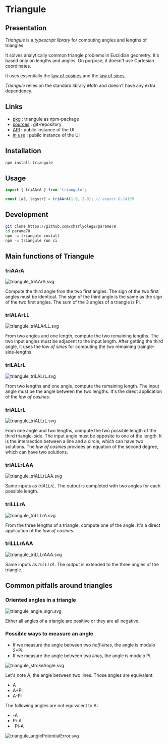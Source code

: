 Triangule
=========


Presentation
------------

*Triangule* is a *typescript library* for computing angles and lengths of triangles.

It solves analytically common triangle problems in Euclidian geometry. It's based only on lengths and angles. On purpose, it doesn't use Cartesian coordinates.

It uses essentially the [law of cosines](https://en.wikipedia.org/wiki/Law_of_cosines) and the [law of sines](https://en.wikipedia.org/wiki/Law_of_sines).

*Triangule* relies on the standard library *Math* and doesn't have any extra dependency.


Links
-----

- [pkg](https://www.npmjs.com/package/triangule) : triangule as npm-package
- [sources](https://github.com/charlyoleg2/parame78/tree/main/pkg/triangule) : git-repository
- [API](https://charlyoleg2.github.io/parame78/apidoc/) : public instance of the UI
- [in use](https://charlyoleg2.github.io/parame78/desi78/demoTriangule) : public instance of the UI


Installation
------------

```bash
npm install triangule
```


Usage
-----

```js
import { triAArA } from 'triangule';

const [a3, logstr] = triAArA(1.0, 2.0); // expect 0.14159
```


Development
-----------

```bash
git clone https://github.com/charlyoleg2/parame78
cd parame78
npm -w triangule install
npm -w triangule run ci
```

Main functions of Triangule
---------------------------

### triAArA

![triangule\_triAArA.svg](https://raw.githubusercontent.com/charlyoleg2/parame78/refs/heads/main/pkg/triangule/svg/triangule_triAArA.svg)

Compute the third angle fron the two first angles. The sign of the two first angles must be identical. The sign of the third angle is the same as the sign of the two first angles. The sum of the 3 angles of a triangle is Pi.

### triALArLL

![triangule\_triALArLL.svg](https://raw.githubusercontent.com/charlyoleg2/parame78/refs/heads/main/pkg/triangule/svg/triangule_triALArLL.svg)

From two angles and one length, compute the two remaining lengths. The two input angles must be adjacent to the input length. After getting the third angle, it uses the *law of sines* for computing the two remaining traingle-side-lengths.

### triLALrL

![triangule\_triLALrL.svg](https://raw.githubusercontent.com/charlyoleg2/parame78/refs/heads/main/pkg/triangule/svg/triangule_triLALrL.svg)

From two lengths and one angle, compute the remaining length. The input angle must be the angle between the two lengths. It's the direct application of the *law of cosines*.

### triALLrL

![triangule\_triALLrL.svg](https://raw.githubusercontent.com/charlyoleg2/parame78/refs/heads/main/pkg/triangule/svg/triangule_triALLrL.svg)

From one angle and two lengths, compute the two possible length of the third triangle-side. The input angle must be opposite to one of the length. It is the intersection between a line and a circle, which can have two solutions. The *law of cosines* provides an equation of the second degree, which can have two solutions.

### triALLrLAA

![triangule\_triALLrLAA.svg](https://raw.githubusercontent.com/charlyoleg2/parame78/refs/heads/main/pkg/triangule/svg/triangule_triALLrLAA.svg)

Same inputs as *triALLrL*. The output is completed with two angles for each possible length.

### triLLLrA

![triangule\_triLLLrA.svg](https://raw.githubusercontent.com/charlyoleg2/parame78/refs/heads/main/pkg/triangule/svg/triangule_triLLLrA.svg)

From the three lengths of a triangle, compute one of the angle. It's a direct application of the *law of cosines*.

### triLLLrAAA

![triangule\_triLLLrAAA.svg](https://raw.githubusercontent.com/charlyoleg2/parame78/refs/heads/main/pkg/triangule/svg/triangule_triLLLrAAA.svg)

Same inputs as *triLLLrA*. The output is extended to the three angles of the triangle.


Common pitfalls around triangles
--------------------------------

### Oriented angles in a triangle

![triangule\_angle\_sign.svg](https://raw.githubusercontent.com/charlyoleg2/parame78/refs/heads/main/pkg/triangule/svg/triangule_angle_sign.svg)

Either all angles of a triangle are positive or they are all negative.


### Possible ways to measure an angle

- If we measure the angle between two *half-lines*, the angle is modulo 2\*Pi.
- If we measure the angle between two *lines*, the angle is modulo Pi.

![triangule\_strokeAngle.svg](https://raw.githubusercontent.com/charlyoleg2/parame78/refs/heads/main/pkg/triangule/svg/triangule_strokeAngle.svg)

Let's note A, the angle between two lines. Those angles are equivalent:
- A
- A+Pi
- A-Pi

The following angles are not equivalent to A:
- -A
- Pi-A
- -Pi-A

![triangule\_anglePotentialError.svg](https://raw.githubusercontent.com/charlyoleg2/parame78/refs/heads/main/pkg/triangule/svg/triangule_anglePotentialError.svg)
